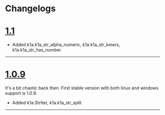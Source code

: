# Changelogs

<h1><a href="/1.1/">1.1</a></h1>

- Added k1a.k1a_str_alpha_numeric, k1a.k1a_str_kmers, k1a.k1a_str_has_number

---

<h1><a href="/1.0.9/">1.0.9</a></h1>

It's a bit chaotic back then. First stable version with both linux and windows support is 1.0.9.

- Added k1a.StrIter, k1a.k1a_str_split

---
